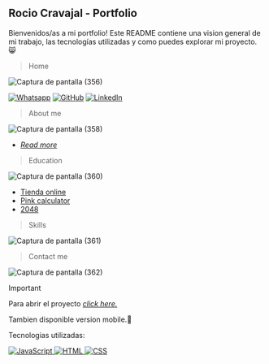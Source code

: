 ## Rocio Cravajal - Portfolio 

Bienvenidos/as a mi portfolio! Este README contiene una vision general de mi trabajo, las tecnologías utilizadas y como puedes explorar mi proyecto. :smile_cat:

> Home 

![Captura de pantalla (356)](https://github.com/rociocarvajal/portfolio/assets/136781946/7a5fddbb-bbf5-4e40-a315-0a81d20701d6)

<a href="https://api.whatsapp.com/send?phone=5492996134902"><img src="https://img.shields.io/badge/whatsapp-%2325D366.svg?style=plastic&logo=whatsapp&logoColor=white" alt="Whatsapp"/></a>
<a href="https://github.com/rociocarvajal"><img src="https://img.shields.io/badge/github-%23181717.svg?style=plastic&logo=github&logoColor=white" alt="GitHub"/></a>
<a href="https://www.linkedin.com/in/rocio-carvajal-9983ab280/"><img src="https://img.shields.io/badge/linkedin-%230A66C2.svg?style=plastic&logo=linkedin&logoColor=white" alt="LinkedIn"/></a>

> About me

![Captura de pantalla (358)](https://github.com/rociocarvajal/portfolio/assets/136781946/a921a283-41fd-4c65-a1a2-37497d035af9)

- _[Read more](https://rociocarvajal.github.io/portfolio/pdf/RocioCarvajal.pdf)_

> Education

![Captura de pantalla (360)](https://github.com/rociocarvajal/portfolio/assets/136781946/4ff49490-e8a9-4202-8568-6b93d30dd6dc)

- [Tienda online](https://rociocarvajal.github.io/CarolaShop/)
- [Pink calculator](https://rociocarvajal.github.io/pinkcalculator/)
- [2048](https://rociocarvajal.github.io/2048/)

> Skills

![Captura de pantalla (361)](https://github.com/rociocarvajal/portfolio/assets/136781946/72a8635d-6c1f-474a-9cf5-16d38f0a7d40)

> Contact me

![Captura de pantalla (362)](https://github.com/rociocarvajal/portfolio/assets/136781946/5fbf226a-76e7-42ac-881c-238ffb22a1a4)

> [!IMPORTANT]
> Para abrir el proyecto _[click here.](https://rociocarvajal.github.io/portfolio/)_
> 
> Tambien disponible version mobile.:space_invader:

Tecnologias utilizadas:

 <a href="https://developer.mozilla.org/en-US/docs/Web/JavaScript" target="_blank"> 
     <img alt="JavaScript" src="https://img.shields.io/badge/JavaScript%20-%23F7DF1E.svg?style=plastic&logo=javascript&logoColor=black">
   </a>
     <a href="https://www.w3.org/html/" target="_blank"> 
   <img alt="HTML" src="https://img.shields.io/badge/HTML5%20-%23E34F26.svg?style=plastic&logo=html5&logoColor=white">
  </a>   
  <a href="https://www.w3schools.com/css/" target="_blank">
    <img alt="CSS" src="https://img.shields.io/badge/CSS%20-%231572B6.svg?style=plastic&logo=css3&logoColor=white">
  </a> 
